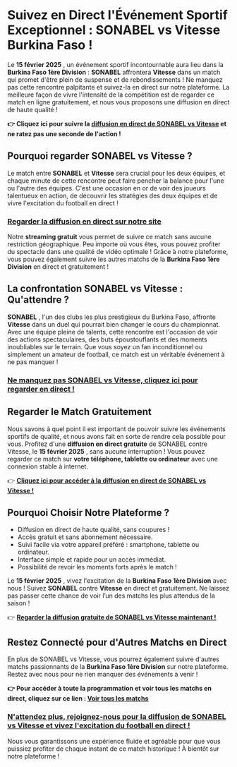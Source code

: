 # Suivez en Direct l'Événement Sportif Exceptionnel : SONABEL vs Vitesse Burkina Faso !

Le **15 février 2025** , un événement sportif incontournable aura lieu dans la **Burkina Faso 1ère Division** : **SONABEL** affrontera **Vitesse** dans un match qui promet d'être plein de suspense et de rebondissements ! Ne manquez pas cette rencontre palpitante et suivez-la en direct sur notre plateforme. La meilleure façon de vivre l'intensité de la compétition est de regarder ce match en ligne gratuitement, et nous vous proposons une diffusion en direct de haute qualité !

**👉 Cliquez ici pour suivre la <u><a href="https://tinyurl.com/livestreamfreeo?st=SONABEL+vs+Vitesse+Burkina+Faso&amp;si=ghc">diffusion en direct de SONABEL vs Vitesse</a></u> et ne ratez pas une seconde de l'action !**

## Pourquoi regarder SONABEL vs Vitesse ?

Le match entre **SONABEL** et **Vitesse** sera crucial pour les deux équipes, et chaque minute de cette rencontre peut faire pencher la balance pour l'une ou l'autre des équipes. C'est une occasion en or de voir des joueurs talentueux en action, de découvrir les stratégies des deux équipes et de vivre l'excitation du football en direct !

### <u><a href="https://tinyurl.com/livestreamfreeo?st=SONABEL+vs+Vitesse+Burkina+Faso&amp;si=ghc">Regarder la diffusion en direct sur notre site</a></u>

Notre **streaming gratuit** vous permet de suivre ce match sans aucune restriction géographique. Peu importe où vous êtes, vous pouvez profiter du spectacle dans une qualité de vidéo optimale ! Grâce à notre plateforme, vous pouvez également suivre les autres matchs de la **Burkina Faso 1ère Division** en direct et gratuitement !

## La confrontation SONABEL vs Vitesse : Qu'attendre ?

**SONABEL** , l'un des clubs les plus prestigieux du Burkina Faso, affronte **Vitesse** dans un duel qui pourrait bien changer le cours du championnat. Avec une équipe pleine de talents, cette rencontre est l'occasion de voir des actions spectaculaires, des buts époustouflants et des moments inoubliables sur le terrain. Que vous soyez un fan inconditionnel ou simplement un amateur de football, ce match est un véritable événement à ne pas manquer !

### <u><a href="https://tinyurl.com/livestreamfreeo?st=SONABEL+vs+Vitesse+Burkina+Faso&amp;si=ghc">Ne manquez pas SONABEL vs Vitesse, cliquez ici pour regarder en direct !</a></u>

## Regarder le Match Gratuitement

Nous savons à quel point il est important de pouvoir suivre les événements sportifs de qualité, et nous avons fait en sorte de rendre cela possible pour vous. Profitez d'une **diffusion en direct gratuite** de SONABEL contre Vitesse, le **15 février 2025** , sans aucune interruption ! Vous pouvez regarder ce match sur **votre téléphone, tablette ou ordinateur** avec une connexion stable à internet.

👉 **<u><a href="https://tinyurl.com/livestreamfreeo?st=SONABEL+vs+Vitesse+Burkina+Faso&amp;si=ghc">Cliquez ici pour accéder à la diffusion en direct de SONABEL vs Vitesse !</a></u>**

## Pourquoi Choisir Notre Plateforme ?

- Diffusion en direct de haute qualité, sans coupures !
- Accès gratuit et sans abonnement nécessaire.
- Suivi facile via votre appareil préféré : smartphone, tablette ou ordinateur.
- Interface simple et rapide pour un accès immédiat.
- Possibilité de revoir les moments forts après le match !

Le **15 février 2025** , vivez l'excitation de la **Burkina Faso 1ère Division** avec nous ! Suivez **SONABEL** contre **Vitesse** en direct et gratuitement. Ne laissez pas passer cette chance de voir l’un des matchs les plus attendus de la saison !

👉 **<u><a href="https://tinyurl.com/livestreamfreeo?st=SONABEL+vs+Vitesse+Burkina+Faso&amp;si=ghc">Regarder la diffusion gratuite de SONABEL vs Vitesse maintenant !</a></u>**

## Restez Connecté pour d'Autres Matchs en Direct

En plus de SONABEL vs Vitesse, vous pourrez également suivre d'autres matchs passionnants de la **Burkina Faso 1ère Division** sur notre plateforme. Restez avec nous pour ne rien manquer des événements à venir !

**👉 Pour accéder à toute la programmation et voir tous les matchs en direct, cliquez sur ce lien : <u><a href="https://tinyurl.com/livestreamfreeo?st=SONABEL+vs+Vitesse+Burkina+Faso&amp;si=ghc">Voir tous les matchs</a></u>**

### <u><a href="https://tinyurl.com/livestreamfreeo?st=SONABEL+vs+Vitesse+Burkina+Faso&amp;si=ghc">N'attendez plus, rejoignez-nous pour la diffusion de SONABEL vs Vitesse et vivez l'excitation du football en direct !</a></u>

Nous vous garantissons une expérience fluide et agréable pour que vous puissiez profiter de chaque instant de ce match historique ! À bientôt sur notre plateforme !

